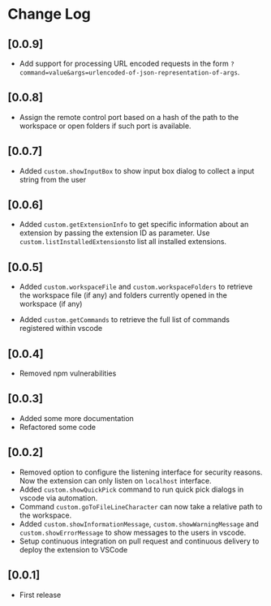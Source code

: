 # Change Log

## [0.0.9]

- Add support for processing URL encoded requests in the form `?command=value&args=urlencoded-of-json-representation-of-args`.

## [0.0.8]

- Assign the remote control port based on a hash of the path to the workspace or open folders if such port is available.

## [0.0.7]

- Added `custom.showInputBox` to show input box dialog to collect a input string from the user

## [0.0.6]

- Added `custom.getExtensionInfo` to get specific information about an extension by passing the extension ID as parameter. Use `custom.listInstalledExtensions`to list all installed extensions.

## [0.0.5]

- Added `custom.workspaceFile` and `custom.workspaceFolders` to retrieve the workspace file (if any) and folders currently opened in the workspace (if any)

- Added `custom.getCommands` to retrieve the full list of commands registered within vscode

## [0.0.4]

- Removed npm vulnerabilities

## [0.0.3]

- Added some more documentation
- Refactored some code

## [0.0.2]

- Removed option to configure the listening interface for security reasons. Now the extension can only listen on `localhost` interface.
- Added `custom.showQuickPick` command to run quick pick dialogs in vscode via automation.
- Command `custom.goToFileLineCharacter` can now take a relative path to the workspace.
- Added `custom.showInformationMessage`, `custom.showWarningMessage` and `custom.showErrorMessage` to show messages to the users in vscode.
- Setup continuous integration on pull request and continuous delivery to deploy the extension to VSCode

## [0.0.1]

- First release
